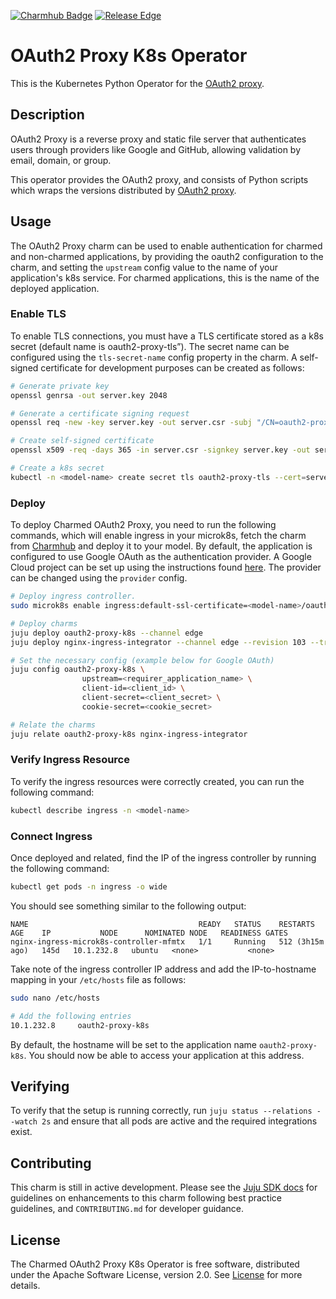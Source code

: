 [![Charmhub Badge](https://charmhub.io/oauth2-proxy-k8s/badge.svg)](https://charmhub.io/oauth2-proxy-k8s)
[![Release Edge](https://github.com/canonical/oauth2-proxy-k8s-operator/actions/workflows/publish_charm.yaml/badge.svg)](https://github.com/canonical/oauth2-proxy-k8s-operator/actions/workflows/publish_charm.yaml)

# OAuth2 Proxy K8s Operator

This is the Kubernetes Python Operator for the
[OAuth2 proxy](https://oauth2-proxy.github.io/oauth2-proxy/).

## Description

OAuth2 Proxy is a reverse proxy and static file server that authenticates users
through providers like Google and GitHub, allowing validation by email, domain,
or group.

This operator provides the OAuth2 proxy, and consists of Python scripts which
wraps the versions distributed by
[OAuth2 proxy](https://quay.io/repository/oauth2-proxy/oauth2-proxy?tab=tags&tag=latest).

## Usage

The OAuth2 Proxy charm can be used to enable authentication for charmed and
non-charmed applications, by providing the oauth2 configuration to the charm,
and setting the `upstream` config value to the name of your application's k8s
service. For charmed applications, this is the name of the deployed application.

### Enable TLS

To enable TLS connections, you must have a TLS certificate stored as a k8s
secret (default name is oauth2-proxy-tls”). The secret name can be configured
using the `tls-secret-name` config property in the charm. A self-signed
certificate for development purposes can be created as follows:

```bash
# Generate private key
openssl genrsa -out server.key 2048

# Generate a certificate signing request
openssl req -new -key server.key -out server.csr -subj "/CN=oauth2-proxy-k8s"

# Create self-signed certificate
openssl x509 -req -days 365 -in server.csr -signkey server.key -out server.crt -extfile <(printf "subjectAltName=DNS:oauth2-proxy-k8s")

# Create a k8s secret
kubectl -n <model-name> create secret tls oauth2-proxy-tls --cert=server.crt --key=server.key
```

### Deploy

To deploy Charmed OAuth2 Proxy, you need to run the following commands, which
will enable ingress in your microk8s, fetch the charm from
[Charmhub](https://charmhub.io/nginx-ingress-integrator) and deploy it to your
model. By default, the application is configured to use Google OAuth as the
authentication provider. A Google Cloud project can be set up using the
instructions found
[here](https://support.google.com/cloud/answer/6158849?hl=en). The provider can
be changed using the `provider` config.

```bash
# Deploy ingress controller.
sudo microk8s enable ingress:default-ssl-certificate=<model-name>/oauth2-proxy-tls

# Deploy charms
juju deploy oauth2-proxy-k8s --channel edge
juju deploy nginx-ingress-integrator --channel edge --revision 103 --trust

# Set the necessary config (example below for Google OAuth)
juju config oauth2-proxy-k8s \
                upstream=<requirer_application_name> \
                client-id=<client_id> \
                client-secret=<client_secret> \
                cookie-secret=<cookie_secret>

# Relate the charms
juju relate oauth2-proxy-k8s nginx-ingress-integrator
```

### Verify Ingress Resource

To verify the ingress resources were correctly created, you can run the
following command:

```bash
kubectl describe ingress -n <model-name>
```

### Connect Ingress

Once deployed and related, find the IP of the ingress controller by running the
following command:

```bash
kubectl get pods -n ingress -o wide
```

You should see something similar to the following output:

```
NAME                                      READY   STATUS    RESTARTS          AGE    IP           NODE      NOMINATED NODE   READINESS GATES
nginx-ingress-microk8s-controller-mfmtx   1/1     Running   512 (3h15m ago)   145d   10.1.232.8   ubuntu   <none>           <none>
```

Take note of the ingress controller IP address and add the IP-to-hostname
mapping in your `/etc/hosts` file as follows:

```bash
sudo nano /etc/hosts

# Add the following entries
10.1.232.8     oauth2-proxy-k8s
```

By default, the hostname will be set to the application name `oauth2-proxy-k8s`.
You should now be able to access your application at this address.

## Verifying

To verify that the setup is running correctly, run
`juju status --relations --watch 2s` and ensure that all pods are active and the
required integrations exist.

## Contributing

This charm is still in active development. Please see the
[Juju SDK docs](https://juju.is/docs/sdk) for guidelines on enhancements to this
charm following best practice guidelines, and `CONTRIBUTING.md` for developer
guidance.

## License

The Charmed OAuth2 Proxy K8s Operator is free software, distributed under the
Apache Software License, version 2.0. See [License](LICENSE) for more details.
